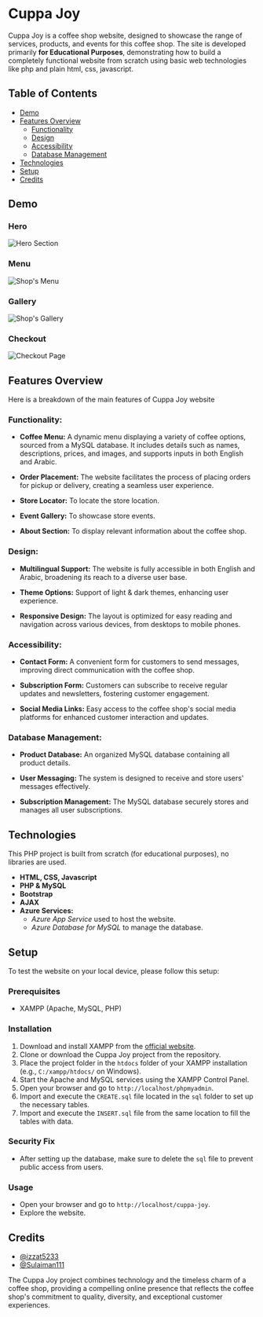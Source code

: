 # Cuppa Joy

Cuppa Joy is a coffee shop website, designed to showcase the range of services, products, and events for this coffee
shop. The site is developed primarily **for Educational Purposes**, demonstrating how to build a completely functional
website from scratch using basic web technologies like php and plain html, css, javascript.

## Table of Contents

- [Demo](#demo)
- [Features Overview](#features-overview)
    - [Functionality](#functionality)
    - [Design](#design)
    - [Accessibility](#accessibility)
    - [Database Management](#database-management)
- [Technologies](#technologies)
- [Setup](#setup)
- [Credits](#credits)

## Demo

### Hero

![Hero Section](https://github.com/izzat5233/cuppa-joy/assets/92182269/6916b85d-54b2-4831-b87b-d70b6b145070)

### Menu

![Shop's Menu](https://github.com/izzat5233/cuppa-joy/assets/92182269/a37f487a-c897-4f1c-8f0c-eba1e85f4e1a)

### Gallery

![Shop's Gallery](https://github.com/izzat5233/cuppa-joy/assets/92182269/985124d0-a457-4812-ba09-ed4ef32ee037)

### Checkout

![Checkout Page](https://github.com/izzat5233/cuppa-joy/assets/92182269/a9ccb463-663a-424e-b092-cb5cb59df26a)

## Features Overview

Here is a breakdown of the main features of Cuppa Joy website

### Functionality:

- **Coffee Menu:** A dynamic menu displaying a variety of coffee options, sourced from a MySQL database. It includes
  details such as names, descriptions, prices, and images, and supports inputs in both English and Arabic.

- **Order Placement:** The website facilitates the process of placing orders for pickup or delivery, creating a seamless
  user experience.

- **Store Locator:** To locate the store location.

- **Event Gallery:** To showcase store events.

- **About Section:** To display relevant information about the coffee shop.

### Design:

- **Multilingual Support:** The website is fully accessible in both English and Arabic, broadening its reach to a
  diverse user base.

- **Theme Options:** Support of light & dark themes, enhancing user experience.

- **Responsive Design:** The layout is optimized for easy reading and navigation across various devices, from desktops
  to mobile phones.

### Accessibility:

- **Contact Form:** A convenient form for customers to send messages, improving direct communication with the coffee
  shop.

- **Subscription Form:** Customers can subscribe to receive regular updates and newsletters, fostering customer
  engagement.

- **Social Media Links:** Easy access to the coffee shop's social media platforms for enhanced customer interaction and
  updates.

### Database Management:

- **Product Database:** An organized MySQL database containing all product details.

- **User Messaging:** The system is designed to receive and store users' messages effectively.

- **Subscription Management:** The MySQL database securely stores and manages all user subscriptions.

## Technologies

This PHP project is built from scratch (for educational purposes), no libraries are used.

- **HTML, CSS, Javascript**
- **PHP & MySQL**
- **Bootstrap**
- **AJAX**
- **Azure Services:**
    - *Azure App Service* used to host the website.
    - *Azure Database for MySQL* to manage the database.

## Setup

To test the website on your local device, please follow this setup:

### Prerequisites

- XAMPP (Apache, MySQL, PHP)

### Installation

1. Download and install XAMPP from the [official website](https://www.apachefriends.org/index.html).
2. Clone or download the Cuppa Joy project from the repository.
3. Place the project folder in the `htdocs` folder of your XAMPP installation (e.g., `C:/xampp/htdocs/` on Windows).
4. Start the Apache and MySQL services using the XAMPP Control Panel.
5. Open your browser and go to `http://localhost/phpmyadmin`.
6. Import and execute the `CREATE.sql` file located in the `sql` folder to set up the necessary tables.
7. Import and execute the `INSERT.sql` file from the same location to fill the tables with data.

### Security Fix

- After setting up the database, make sure to delete the `sql` file to prevent public access from users.

### Usage

- Open your browser and go to `http://localhost/cuppa-joy`.
- Explore the website.

## Credits

- [@izzat5233](https://github.com/izzat5233)
- [@Sulaiman111](https://github.com/Sulaiman111)

The Cuppa Joy project combines technology and the timeless charm of a coffee shop, providing a compelling online
presence that reflects the coffee shop's commitment to quality, diversity, and exceptional customer experiences.
